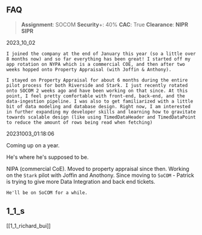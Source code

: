 ## FAQ

> **Assignment**: SOCOM
> **Security**+: 40%
> **CAC**: True
> **Clearance**: 
> **NIPR**
> **SIPR** 

2023_10_02

```
I joined the company at the end of January this year (so a little over 8 months now) and so far everything has been great! I started off my app rotation on NYPA which is a commercial COE, and then after two weeks hopped onto Property Appraisal (with Joffin & Anthony). 

I stayed on Property Appraisal for about 6 months during the entire pilot process for both Riverside and Stark. I just recently rotated onto SOCOM 2 weeks ago and have been working on that since. At this point, I feel pretty comfortable with front-end, back-end, and the data-ingestion pipeline. I was also to get familiarized with a little bit of data modeling and database design. Right now, I am interested in further expanding my developer skills and learning how to gravitate towards scalable design (like using TimedDataHeader and TimedDataPoint to reduce the amount of rows being read when fetching)

```

20231003_01:18:06

Coming up on a year. 

He's where he's supposed to be. 

NIPA (commercial CoE). Moved to property appraisal since then. Working on the `Stark` pilot with Joffin and Anothony. Since moving to `SoCOM` - Patrick is trying to give more Data Integration and back end tickets. 

`He'll be on SoCOM for a while.`



## 1_1_s

[[1_1_richard_bui]]